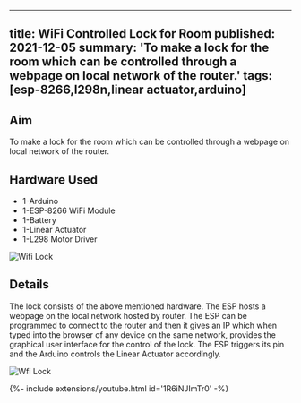 <!-- ---
title: WiFi Controlled Lock for Room
tags: [esp-8266,l298n,linear actuator,arduino]
layout: article
mode: normal
type: article
sharing: true
author: Parakh M. Gupta
show_author_profile: true
show_title: true
full_width: false
header: true
cover: /assets/images/blog/thumbnails/WiFi Controlled Lock for Room.png
--- -->

---
title: WiFi Controlled Lock for Room
published: 2021-12-05
summary: 'To make a lock for the room which can be controlled through a webpage on local network of the router.'
tags: [esp-8266,l298n,linear actuator,arduino]
---
## Aim
To make a lock for the room which can be controlled through a webpage on local network of the router.

<!--more-->
## Hardware Used 
- 1-Arduino
- 1-ESP-8266 WiFi Module
- 1-Battery
- 1-Linear Actuator
- 1-L298 Motor Driver

<Image
  src='/static/images/blog/thumbnails/WiFi Controlled Lock for Room.png'
  alt='Wifi Lock'
  width='auto'
  height='auto'
/>
## Details
The lock consists of the above mentioned hardware. The ESP hosts a webpage on the local network hosted by router. The ESP can be programmed to connect to the router and then it gives an IP which when typed into the browser of any device on the same network, provides the graphical user interface for the control of the lock. The ESP triggers its pin and the Arduino controls the Linear Actuator accordingly.

<Image
  src='/static/images/blog/Wifi-controlled-lock/1.png'
  alt='Wfi Lock'
  width='auto'
  height='auto'
/>
<div>{%- include extensions/youtube.html id='1R6iNJImTr0' -%}</div>
